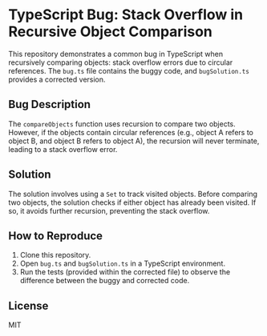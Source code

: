 # TypeScript Bug: Stack Overflow in Recursive Object Comparison

This repository demonstrates a common bug in TypeScript when recursively comparing objects: stack overflow errors due to circular references. The `bug.ts` file contains the buggy code, and `bugSolution.ts` provides a corrected version.

## Bug Description
The `compareObjects` function uses recursion to compare two objects.  However, if the objects contain circular references (e.g., object A refers to object B, and object B refers to object A), the recursion will never terminate, leading to a stack overflow error.

## Solution
The solution involves using a `Set` to track visited objects. Before comparing two objects, the solution checks if either object has already been visited. If so, it avoids further recursion, preventing the stack overflow.

## How to Reproduce
1. Clone this repository.
2. Open `bug.ts` and `bugSolution.ts` in a TypeScript environment.
3. Run the tests (provided within the corrected file) to observe the difference between the buggy and corrected code.

## License
MIT